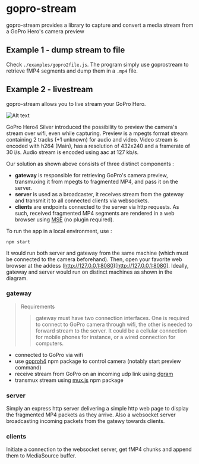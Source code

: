 # gopro-stream

gopro-stream provides a library to capture and convert a media stream from a GoPro Hero's camera preview

## Example 1 - dump stream to file
Check `./examples/gopro2file.js`. The program simply use goprostream to retrieve fMP4 segments and dump them in a `.mp4` file.

## Example 2 - livestream
gopro-stream allows you to live stream your GoPro Hero.

![Alt text](doc/architecture.png?raw=true "Overview")

GoPro Hero4 Silver introduced the possibility to preview the camera's stream over wifi, even while capturing. Preview is a mpegts format stream containing 2 tracks (+1 unknown) for audio and video. Video stream is encoded with h264 (Main), has a resolution of 432x240 and a framerate of 30 i/s. Audio stream is encoded using aac at 127 kb/s.

Our solution as shown above consists of three distinct components :
- __gateway__ is responsible for retrieving GoPro's camera preview, transmuxing it from mpegts to fragmented MP4, and pass it on the server.
- __server__ is used as a broadcaster, it receives stream from the gateway and transmit it to all connected clients via websockets.
- __clients__ are endpoints connected to the server via http requests. As such, received fragmented MP4 segments are rendered in a web browser using [MSE](http://www.w3.org/TR/media-source/) (no plugin required).

To run the app in a local environment, use :

```
npm start
```

It would run both server and gateway from the same machine (which must be connected to the camera beforehand). Then, open your favorite web browser at the addess (http://127.0.0.1:8080)[http://127.0.0.1:8080]. Ideally, gateway and server would run on distinct machines as shown in the diagram.

### gateway

> Requirements
>> gateway must have two connection interfaces. One is required to connect to GoPro camera through wifi, the other is needed to forward stream to the server. It could be a cellular connection for mobile phones for instance, or a wired connection for computers.

- connected to GoPro via wifi
- use [goproh4](https://github.com/citolen/goproh4) npm package to control camera (notably start preview command)
- receive stream from GoPro on an incoming udp link using [dgram](https://nodejs.org/api/dgram.html)
- transmux stream using [mux.js](https://github.com/videojs/mux.js) npm package

### server

Simply an express http server delivering a simple http web page to display the fragmented MP4 packets as they arrive. Also a websocket server broadcasting incoming packets from the gatewy towards clients.

### clients

Initiate a connection to the websocket server, get fMP4 chunks and append them to MediaSource buffer.